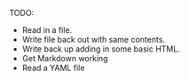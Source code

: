 TODO:

* Read in a file.
* Write file back out with same contents.
* Write back up adding in some basic HTML.
* Get Markdown working
* Read a YAML file

